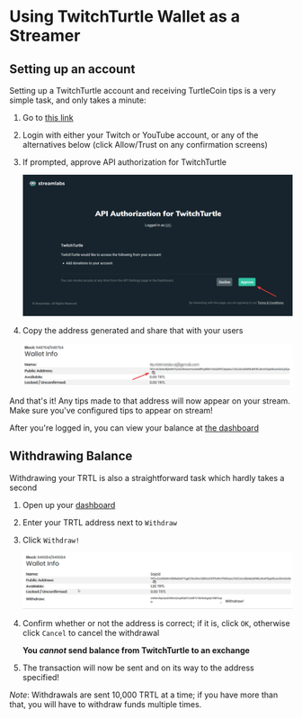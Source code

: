 # Using TwitchTurtle Wallet as a Streamer

## Setting up an account

Setting up a TwitchTurtle account and receiving TurtleCoin tips is a very simple task, and only takes a minute:

1.  Go to [this link](https://new.twitchturtle.com)

2.  Login with either your Twitch or YouTube account, or any of the alternatives below (click Allow/Trust on any confirmation screens)

3.  If prompted, approve API authorization for TwitchTurtle

    ![api auth](images/api-auth.png)

4.  Copy the address generated and share that with your users

    ![address](images/address.png)

And that's it! Any tips made to that address will now appear on your stream. Make sure you've configured tips to appear on stream!

After you're logged in, you can view your balance at [the dashboard](https://twitchturtle.com/dashboard/)

## Withdrawing Balance

Withdrawing your TRTL is also a straightforward task which hardly takes a second

1.  Open up your [dashboard](https://twitchturtle.com/dashboard/)

2.  Enter your TRTL address next to `Withdraw`

3.  Click `Withdraw!`

    ![withdraw](images/withdraw.png)

4. Confirm whether or not the address is correct; if it is, click `OK`, otherwise click `Cancel` to cancel the withdrawal

   **You *cannot* send balance from TwitchTurtle to an exchange**

5. The transaction will now be sent and on its way to the address specified!

*Note*: Withdrawals are sent 10,000 TRTL at a time; if you have more than that, you will have to withdraw funds multiple times.